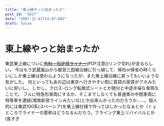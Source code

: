 ```yaml
---
title: "東上線やっと始まったか"
post_id: "3627"
date: "2007-12-01T14:07:00Z"
draft: false
---
```


# 東上線やっと始まったか

東武東上線についに<del>[有料・指定席ライナー](http://www.tobu.co.jp/news/2007/11/071121.pdf)</del>(PDF注意)(リンク切れ)が走るらしい。 今はもう武蔵嵐山から都営三田線沿線に引っ越して、帰社or帰省の時くらいにしか東上線は使わんようになったが、また東上線沿線に戻ってもいいような気がした。 何といってもあの辺は東京へ行きやすい割に賃貸の家賃がアホみたいに安いし。 しかし、クロス-ロング転換式シートとか随分と中途半端な車両なことで。 フルに特急形車両にするか、そこまでしなくても普通車の中間車両に特等車を連結(湘南新宿ラインみたいな)とか出来んかったのだろうか……。個人的には東武100系(スペーシア)を東上線仕様で作ってほしかったなぁとか（ｒｙ ところでライナーの愛称はどうなるんだろう。フライング東上リバイバルとか(長すぎ
